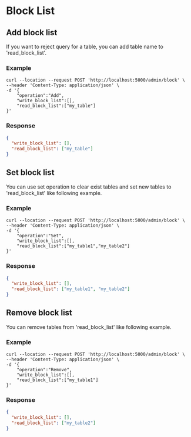 # Block List

## Add block list

If you want to reject query for a table, you can add table name to 'read_block_list'.

### Example

```shell
curl --location --request POST 'http://localhost:5000/admin/block' \
--header 'Content-Type: application/json' \
-d '{
    "operation":"Add",
    "write_block_list":[],
    "read_block_list":["my_table"]
}'
```

### Response

```json
{
  "write_block_list": [],
  "read_block_list": ["my_table"]
}
```

## Set block list

You can use set operation to clear exist tables and set new tables to 'read_block_list' like following example.

### Example

```shell
curl --location --request POST 'http://localhost:5000/admin/block' \
--header 'Content-Type: application/json' \
-d '{
    "operation":"Set",
    "write_block_list":[],
    "read_block_list":["my_table1","my_table2"]
}'
```

### Response

```json
{
  "write_block_list": [],
  "read_block_list": ["my_table1", "my_table2"]
}
```

## Remove block list

You can remove tables from 'read_block_list' like following example.

### Example

```shell
curl --location --request POST 'http://localhost:5000/admin/block' \
--header 'Content-Type: application/json' \
-d '{
    "operation":"Remove",
    "write_block_list":[],
    "read_block_list":["my_table1"]
}'
```

### Response

```json
{
  "write_block_list": [],
  "read_block_list": ["my_table2"]
}
```
